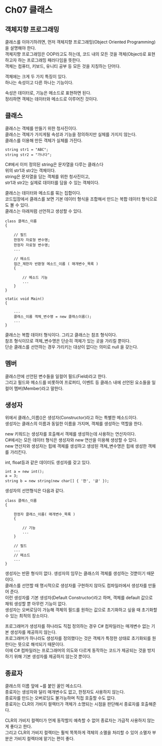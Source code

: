 # Ch07 클래스
## 객체지향 프로그래밍
클래스를 이야기하려면, 먼저 객체지향 프로그래밍(Object Oriented Programming)을 설명해야 한다.<br/>
객체지향 프로그래밍은 OOP라고도 하는데, 코드 내의 모든 것을 객체(Object)로 표현하고자 하는 프로그래밍 패러다임을 뜻한다.<br/>
객체는 컴퓨터, 키보드, 유니티 공부 등 모든 것을 지칭하는 단어다.<br/>


객체에는 크게 두 가지 특징이 있다.<br/>
하나는 속성이고 다른 하나는 기능이다.<br/>

속성은 데이터로, 기능은 메소드로 표현하면 된다.<br/>
정리하면 객체는 데이터와 메소드로 이루어진 것이다.<br/>


## 클래스
클래스는 객체를 만들기 위한 청사진이다.<br/>
클래스는 객체가 가지게될 속성과 기능을 정의하지만 실체를 가지지 않는다.<br/>
클래스를 이용해 만든 객체가 실체를 가진다.<br/>


	string str1 = "ABC";
	string str2 = "가나다";



C#에서 이미 정의된 string은 문자열을 다루는 클래스다<br/>
위의 str1과 str2는 객체이다.<br/>
string은 문자열을 담는 객체를 위한 청사진이고,<br/> 
str1과 str2는 실제로 데이터를 담을 수 있는 객체이다.<br/>

클래스는 데이터와 메소드를 묶는 집합이다.<br/>
코드입장에서 클래스를 보면 기본 데이터 형식을 조합해서 만드는 복합 데이터 형식으로도 볼 수 있다.<br/>
클래스는 아래처럼 선언하고 생성할 수 있다.<br/>


	class 클래스_이름
	{

	    // 필드
	    한정자 자료형 변수명;
		한정자 자료형 변수명;
		...

		// 메소드
		접근_제한자 반환형 메소드_이름 ( 매개변수_목록 )
		{

		    // 메소드 기능
			...
		}
	}

	static void Main()
	{

	    ...
	    클래스_이름 객체_변수명 = new 클래스이름();
	    ...
	}


클래스는 복합 데이터 형식이다. 그리고 클래스는 참조 형식이다.<br/>
참조 형식이므로 객체_변수명은 단순히 객체가 있는 곳을 가리킬 뿐이다.<br/>
단순 클래스를 선언하는 경우 가리키는 대상이 없다는 의미로 null 을 갖는다.<br/>


## 멤버
클래스안에 선언된 변수들을 일컬어 필드(Field)라고 한다.<br/>
그리고 필드와 메소드를 비롯하여 프로퍼티, 이벤트 등 클래스 내에 선언된 요소들을 일컬어 멤버(Member)라고 말한다.<br/>


## 생성자
위에서 클래스_이름()은 생성자(Constructor)라고 하는 특별한 메소드이다.<br/>
생성자는 클래스의 이름과 동일한 이름을 가지며, 객체를 생성하는 역할을 한다.<br/>


new 키워드는 생성자를 호출해서 객체를 생성하는데 사용하는 연산자이다.<br/>
C#에서는 모든 데이터 형식은 생성자와 new 연산을 이용해 생성할 수 있다.<br/>
new 연산자와 생성자는 힙에 객체를 생성하고 생성된 객체_변수명은 힙에 생성한 객체를 가리킨다.<br/>


int, float등과 같은 데이터도 생성자를 갖고 있다.<br/>


	int a = new int();
	a = 3;
	string b = new string(new char[] { '한', '글' });


생성자의 선언형식은 다음과 같다.<br/>


	class 클래스_이름
	{

	    한정자 클래스_이름( 매개변수_목록 )
		{

		    // 기능
			...
		}

		// 필드
		...
		// 메소드
		...
	}


생성자는 반환 형식이 없다. 생성자의 임무는 클래스의 객체를 생성하는 것뿐이기 때문이다.<br/>
클래스를 선언할 때 명시적으로 생성자를 구현하지 않아도 컴파일러에서 생성자를 만들어 준다.<br/>
이런 생성자를 기본 생성자(Default Constructor)라고 하며, 객체를 default 값으로 채워 생성할 뿐 아무런 기능이 없다.<br/>
생성자는 오버로딩이 가능해 객체의 필드를 원하는 값으로 초기화하고 싶을 때 초기화할 수 있는 최적의 장소이다.<br/>


프로그래머가 생성자를 하나라도 직접 정의하는 경우 C# 컴파일러는 매개변수 없는 기본 생성자를 제공하지 않는다.<br/>
프로그래머가 하나라도 생성자를 정의했다는 것은 객체가 특정한 상태로 초기화되를 원한다는 뜻으로 해석되기 때문이다.<br/>
이에 C# 컴파일러는 프로그래머의 의도와 다르게 동작하는 코드가 제공되는 것을 방지하기 위해 기본 생성자를 제공하지 않는것 뿐이다.<br/>


## 종료자
클래스의 이름 앞에 ~를 붙인 꼴인 메소드다.<br/>
종료자는 생성자와 달리 매개변수도 없고, 한정자도 사용하지 않는다.<br/>
종료자를 만드는 오버로딩도 불가능하며 직접 호출할 수도 없다.<br/>
종료자는 CLR의 가비지 컬렉터가 객체가 소명되는 시점을 판단해서 종료자를 호출해준다.<br/>

CLR의 가비지 컬렉터가 언제 동작할지 예측할 수 없어 종료자는 가급적 사용하지 않는게 좋다고 한다.<br/>
그리고 CLR의 가비지 컬렉터는 훨씩 똑똑하게 객체의 소멸을 처리할 수 있어 소멸자 부분은 가비지 컬렉터에 맡기는 편이 좋다.<br/>